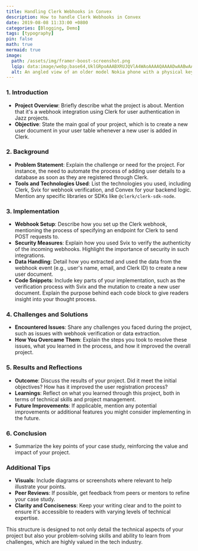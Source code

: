 ```yaml
---
title: Handling Clerk Webhooks in Convex
description: How to handle Clerk Webhooks in Convex
date: 2019-08-08 11:33:00 +0800
categories: [Blogging, Demo]
tags: [typography]
pin: false
math: true
mermaid: true
image:
  path: /assets/img/framer-boost-screenshot.png
  lqip: data:image/webp;base64,UklGRpoAAABXRUJQVlA4WAoAAAAQAAAADwAABwAAQUxQSDIAAAARL0AmbZurmr57yyIiqE8oiG0bejIYEQTgqiDA9vqnsUSI6H+oAERp2HZ65qP/VIAWAFZQOCBCAAAA8AEAnQEqEAAIAAVAfCWkAALp8sF8rgRgAP7o9FDvMCkMde9PK7euH5M1m6VWoDXf2FkP3BqV0ZYbO6NA/VFIAAAA
  alt: An angled view of an older model Nokia phone with a physical keyboard, displaying a spreadsheet application on its screen. The spreadsheet contains text in the first row that reads 'WHERE YOU AT' in column A and 'HOLLA WHEN YOU GET THIS' in column B, indicating a playful or informal message.
---
```


### 1. Introduction

- **Project Overview**: Briefly describe what the project is about. Mention that it's a webhook integration using Clerk for user authentication in Jazz projects.
- **Objective**: State the main goal of your project, which is to create a new user document in your user table whenever a new user is added in Clerk.

### 2. Background

- **Problem Statement**: Explain the challenge or need for the project. For instance, the need to automate the process of adding user details to a database as soon as they are registered through Clerk.
- **Tools and Technologies Used**: List the technologies you used, including Clerk, Svix for webhook verification, and Convex for your backend logic. Mention any specific libraries or SDKs like `@clerk/clerk-sdk-node`.

### 3. Implementation

- **Webhook Setup**: Describe how you set up the Clerk webhook, mentioning the process of specifying an endpoint for Clerk to send POST requests to.
- **Security Measures**: Explain how you used Svix to verify the authenticity of the incoming webhooks. Highlight the importance of security in such integrations.
- **Data Handling**: Detail how you extracted and used the data from the webhook event (e.g., user's name, email, and Clerk ID) to create a new user document.
- **Code Snippets**: Include key parts of your implementation, such as the verification process with Svix and the mutation to create a new user document. Explain the purpose behind each code block to give readers insight into your thought process.

### 4. Challenges and Solutions

- **Encountered Issues**: Share any challenges you faced during the project, such as issues with webhook verification or data extraction.
- **How You Overcame Them**: Explain the steps you took to resolve these issues, what you learned in the process, and how it improved the overall project.

### 5. Results and Reflections

- **Outcome**: Discuss the results of your project. Did it meet the initial objectives? How has it improved the user registration process?
- **Learnings**: Reflect on what you learned through this project, both in terms of technical skills and project management.
- **Future Improvements**: If applicable, mention any potential improvements or additional features you might consider implementing in the future.

### 6. Conclusion

- Summarize the key points of your case study, reinforcing the value and impact of your project.

### Additional Tips

- **Visuals**: Include diagrams or screenshots where relevant to help illustrate your points.
- **Peer Reviews**: If possible, get feedback from peers or mentors to refine your case study.
- **Clarity and Conciseness**: Keep your writing clear and to the point to ensure it's accessible to readers with varying levels of technical expertise.

This structure is designed to not only detail the technical aspects of your project but also your problem-solving skills and ability to learn from challenges, which are highly valued in the tech industry.
